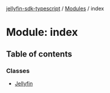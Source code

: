[jellyfin-sdk-typescript](../README.md) / [Modules](../modules.md) / index

# Module: index

## Table of contents

### Classes

- [Jellyfin](../classes/index.Jellyfin.md)
